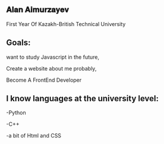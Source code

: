 ## 𝐀𝐥𝐚𝐧 𝐀𝐢𝐦𝐮𝐫𝐳𝐚𝐲𝐞𝐯 

First Year Of Kazakh-British Technical University

## Goals: 
want to study Javascript in the future,

Create a website about me probably,

Become A FrontEnd Developer


## I know languages at the university level:

-Python

-C++

-a bit of Html and CSS


